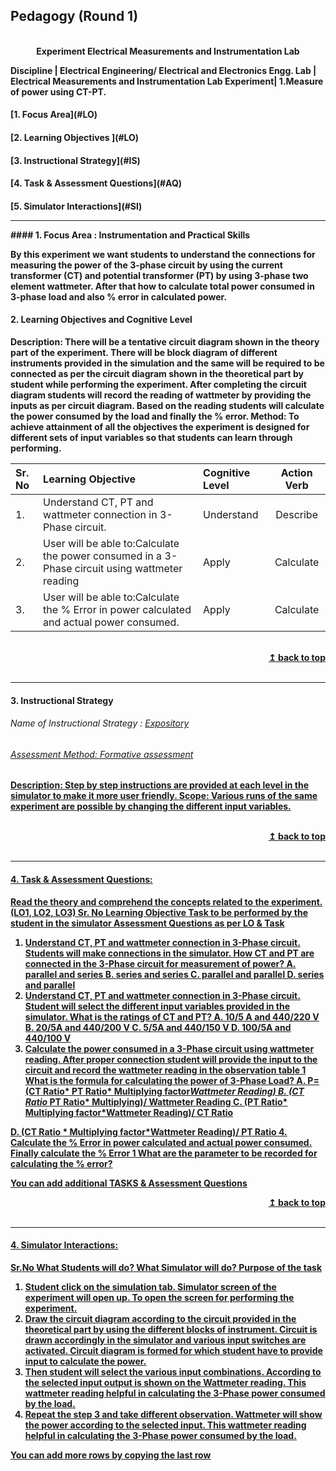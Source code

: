 ## Pedagogy (Round 1)
<p align="center">

<br>
<b> Experiment Electrical Measurements and Instrumentation Lab  <a name="top"></a> <br>
</p>

<b>Discipline | <b>Electrical Engineering/ Electrical and Electronics Engg.
<b> Lab | Electrical Measurements and Instrumentation Lab
<b> Experiment|     <b> 1.Measure of power using CT-PT.


<h4> [1. Focus Area](#LO)
<h4> [2. Learning Objectives ](#LO)
<h4> [3. Instructional Strategy](#IS)
<h4> [4. Task & Assessment Questions](#AQ)
<h4> [5. Simulator Interactions](#SI)
 
<hr><a name="LO"></a>
#### 1. Focus Area : Instrumentation and Practical Skills

By this experiment we want students to understand the connections for measuring the power of the 3-phase circuit by using the current transformer (CT) and potential transformer (PT) by using 3-phase two element wattmeter. After that how to calculate total power consumed in 3-phase load and also % error in calculated power. 

#### 2. Learning Objectives and Cognitive Level
Description: 
There will be a tentative circuit diagram shown in the theory part of the experiment. There will be block diagram of different instruments provided in the simulation and the same will be required to be connected as per the circuit diagram shown in the theoretical part by student while performing the experiment. After completing the circuit diagram students will record the reading of wattmeter by providing the inputs as per circuit diagram. Based on the reading students will calculate the power consumed by the load and finally the % error.
Method:
To achieve attainment of all the objectives the experiment is designed for different sets of input variables so that students can learn through performing.


Sr. No |	Learning Objective	| Cognitive Level | Action Verb
:--|:--|:--|:-:
1.| Understand CT, PT and wattmeter connection in 3-Phase circuit.| Understand | Describe
2.| User will be able to:Calculate the power consumed in a 3-Phase circuit using wattmeter reading| Apply |  Calculate
3.| User will be able to:Calculate the % Error in power calculated and actual power consumed.|Apply | Calculate



<br/>
<div align="right">
    <b><a href="#top">↥ back to top</a></b>
</div>
<br/>
<hr>


<a name="IS"></a>
#### 3. Instructional Strategy
###### Name of Instructional Strategy  :    <u> Expository
###### Assessment Method: Formative assessment
 
Description: 
Step by step instructions are provided at each level in the simulator to make it more user friendly.
Scope:
Various runs of the same experiment are possible by changing the different input variables.



<br/>
<div align="right">
    <b><a href="#top">↥ back to top</a></b>
</div>
<br/>
<hr>

<a name="AQ"></a>
#### 4. Task & Assessment Questions:
Read the theory and comprehend the concepts related to the experiment. (LO1, LO2, LO3)
Sr. No	Learning Objective	Task to be performed by
the student in the simulator	Assessment Questions as per LO & Task
1.	Understand CT, PT and wattmeter connection in 3-Phase circuit.	Students will make connections in the simulator.	How CT and PT are connected in the 3-Phase circuit for measurement of power?
A.	parallel and series
B.	series and series
C.	parallel and parallel
D.	series and parallel
2.	Understand CT, PT and wattmeter connection in 3-Phase circuit.	Student will select the different input variables provided in the simulator.	What is the ratings of CT and PT?
A.	10/5 A and 440/220 V
B.	20/5A and 440/200 V
C.	5/5A and 440/150 V
D.	100/5A and 440/100 V  
3.	Calculate the power consumed in a 3-Phase circuit using wattmeter reading.	After proper connection student will provide the input to the circuit and record the wattmeter reading in the observation table	1 What is the formula for calculating the power of 3-Phase Load?
A. P=(CT Ratio* PT Ratio* Multiplying factor*Wattmeter Reading)
B. (CT Ratio* PT Ratio* Multiplying)/ Wattmeter Reading
C. (PT Ratio* Multiplying factor*Wattmeter Reading)/ CT Ratio

D. (CT Ratio * Multiplying factor*Wattmeter Reading)/ PT Ratio
4.	Calculate the % Error in power calculated and actual power consumed.	Finally calculate the % Error 	1 What are the parameter to be recorded for calculating the % error?
 
<u> You can add additional TASKS & Assessment Questions <u>
<br/>
<div align="right">
    <b><a href="#top">↥ back to top</a></b>
</div>
<br/>
<hr>

<a name="SI"></a>

#### 4. Simulator Interactions:
Sr.No	What Students will do?	What Simulator will do?	Purpose of the task
1.	Student click on the simulation tab.	Simulator screen of the experiment will open up.	To open the screen for performing the experiment.
2.	Draw the circuit diagram according to the circuit provided in the theoretical part by using the different blocks of instrument.	Circuit is drawn accordingly in the simulator and various input switches are activated.	Circuit diagram is formed for which student have to provide  input to calculate the power.
3.	Then student will select the various input combinations. 	According to the selected input output is shown on the Wattmeter reading.	This wattmeter reading helpful in calculating the 3-Phase power consumed by the load.
4.	Repeat the step 3 and take different  observation.	Wattmeter will show the power according to the selected input.	This wattmeter reading helpful in calculating the 3-Phase power consumed by the load.

You can add more rows by copying the last row 

